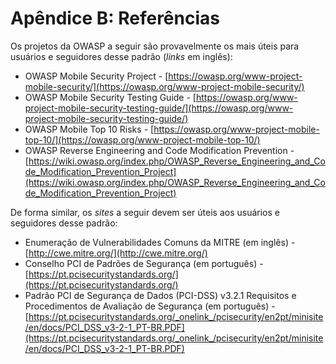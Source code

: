 # Apêndice B: Referências

Os projetos da OWASP a seguir são provavelmente os mais úteis para usuários e seguidores desse padrão (*links* em inglês):

- OWASP Mobile Security Project - [https://owasp.org/www-project-mobile-security/](https://owasp.org/www-project-mobile-security/)
- OWASP Mobile Security Testing Guide - [https://owasp.org/www-project-mobile-security-testing-guide/](https://owasp.org/www-project-mobile-security-testing-guide/)
- OWASP Mobile Top 10 Risks - [https://owasp.org/www-project-mobile-top-10/](https://owasp.org/www-project-mobile-top-10/)
- OWASP Reverse Engineering and Code Modification Prevention - [https://wiki.owasp.org/index.php/OWASP_Reverse_Engineering_and_Code_Modification_Prevention_Project](https://wiki.owasp.org/index.php/OWASP_Reverse_Engineering_and_Code_Modification_Prevention_Project)

De forma similar, os *sites* a seguir devem ser úteis aos usuários e seguidores desse padrão:

- Enumeração de Vulnerabilidades Comuns da MITRE (em inglês) - [http://cwe.mitre.org/](http://cwe.mitre.org/)
- Conselho PCI de Padrões de Segurança (em português) - [https://pt.pcisecuritystandards.org/](https://pt.pcisecuritystandards.org/)
- Padrão PCI de Segurança de Dados (PCI-DSS) v3.2.1 Requisitos e Procedimentos de Avaliação de Segurança (em português) - [https://pt.pcisecuritystandards.org/_onelink_/pcisecurity/en2pt/minisite/en/docs/PCI_DSS_v3-2-1_PT-BR.PDF](https://pt.pcisecuritystandards.org/_onelink_/pcisecurity/en2pt/minisite/en/docs/PCI_DSS_v3-2-1_PT-BR.PDF)
